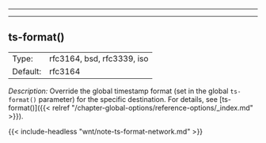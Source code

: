 
---
---
<!-- DISCLAIMER: This file is based on the syslog-ng Open Source Edition documentation https://github.com/balabit/syslog-ng-ose-guides/commit/2f4a52ee61d1ea9ad27cb4f3168b95408fddfdf2 and is used under the terms of The syslog-ng Open Source Edition Documentation License. The file has been modified by Axoflow. -->

## ts-format()

|          |                            |
| -------- | -------------------------- |
| Type:    | rfc3164, bsd, rfc3339, iso |
| Default: | rfc3164                    |

*Description:* Override the global timestamp format (set in the global `ts-format()` parameter) for the specific destination. For details, see [ts-format()]({{< relref "/chapter-global-options/reference-options/_index.md" >}}).

{{< include-headless "wnt/note-ts-format-network.md" >}}

